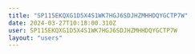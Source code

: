 ```yaml
---
title: "SP115EKQXG1D5X4S1WK7HGJ6SDJHZMHHDQYGCTP7W"
date: 2024-03-27T10:18:00.310Z
user: SP115EKQXG1D5X4S1WK7HGJ6SDJHZMHHDQYGCTP7W
layout: "users"
---
```

    